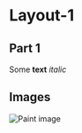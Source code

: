 # Layout-1

## Part 1

Some **text** _italic_

## Images

![Paint image](https://github.com/GeorgGeo/Layout-1/blob/master/web_coder_test.png)
